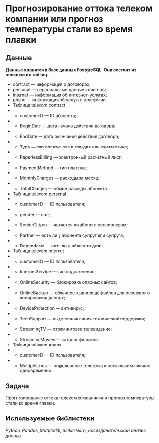 #  Прогнозирование оттока телеком компании или прогноз температуры стали во время плавки

## Данные

**Данные хранятся в базе данных PostgreSQL. Она состоит из нескольких таблиц:**
- contract — информация о договорах;
- personal — персональные данные клиентов;
- internet — информация об интернет-услугах;
- phone — информация об услугах телефонии.
- Таблица telecom.contract
- - customerID — ID абонента;
- - BeginDate — дата начала действия договора;
- - EndDate — дата окончания действия договора;
- - Type — тип оплаты: раз в год-два или ежемесячно;
- - PaperlessBilling — электронный расчётный лист;
- - PaymentMethod — тип платежа;
- - MonthlyCharges — расходы за месяц;
- - TotalCharges — общие расходы абонента.
-  Таблица telecom.personal
- - customerID — ID пользователя;
- - gender — пол;
- - SeniorCitizen — является ли абонент пенсионером;
- - Partner — есть ли у абонента супруг или супруга;
- - Dependents — есть ли у абонента дети.
- Таблица telecom.internet
- - customerID — ID пользователя;
- - InternetService — тип подключения;
- - OnlineSecurity — блокировка опасных сайтов;
- - OnlineBackup — облачное хранилище файлов для резервного копирования данных;
- - DeviceProtection — антивирус;
- - TechSupport — выделенная линия технической поддержки;
- - StreamingTV — стриминговое телевидение;
- - StreamingMovies — каталог фильмов.
- Таблица telecom.phone
- - customerID — ID пользователя;
- - MultipleLines — подключение телефона к нескольким линиям одновременно.

## Задача

Прогнозирование оттока телеком компании или прогноз температуры стали во время плавки.

## Используемые библиотеки
*Python*, *Pandas*, *Matplotlib*, *Scikit-learn*, *исследовательский анализ данных* 